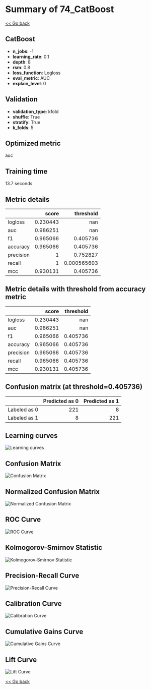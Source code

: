 # Summary of 74_CatBoost

[<< Go back](../README.md)


## CatBoost
- **n_jobs**: -1
- **learning_rate**: 0.1
- **depth**: 8
- **rsm**: 0.8
- **loss_function**: Logloss
- **eval_metric**: AUC
- **explain_level**: 0

## Validation
 - **validation_type**: kfold
 - **shuffle**: True
 - **stratify**: True
 - **k_folds**: 5

## Optimized metric
auc

## Training time

13.7 seconds

## Metric details
|           |    score |     threshold |
|:----------|---------:|--------------:|
| logloss   | 0.230443 | nan           |
| auc       | 0.986251 | nan           |
| f1        | 0.965066 |   0.405736    |
| accuracy  | 0.965066 |   0.405736    |
| precision | 1        |   0.752827    |
| recall    | 1        |   0.000565603 |
| mcc       | 0.930131 |   0.405736    |


## Metric details with threshold from accuracy metric
|           |    score |   threshold |
|:----------|---------:|------------:|
| logloss   | 0.230443 |  nan        |
| auc       | 0.986251 |  nan        |
| f1        | 0.965066 |    0.405736 |
| accuracy  | 0.965066 |    0.405736 |
| precision | 0.965066 |    0.405736 |
| recall    | 0.965066 |    0.405736 |
| mcc       | 0.930131 |    0.405736 |


## Confusion matrix (at threshold=0.405736)
|              |   Predicted as 0 |   Predicted as 1 |
|:-------------|-----------------:|-----------------:|
| Labeled as 0 |              221 |                8 |
| Labeled as 1 |                8 |              221 |

## Learning curves
![Learning curves](learning_curves.png)
## Confusion Matrix

![Confusion Matrix](confusion_matrix.png)


## Normalized Confusion Matrix

![Normalized Confusion Matrix](confusion_matrix_normalized.png)


## ROC Curve

![ROC Curve](roc_curve.png)


## Kolmogorov-Smirnov Statistic

![Kolmogorov-Smirnov Statistic](ks_statistic.png)


## Precision-Recall Curve

![Precision-Recall Curve](precision_recall_curve.png)


## Calibration Curve

![Calibration Curve](calibration_curve_curve.png)


## Cumulative Gains Curve

![Cumulative Gains Curve](cumulative_gains_curve.png)


## Lift Curve

![Lift Curve](lift_curve.png)



[<< Go back](../README.md)
